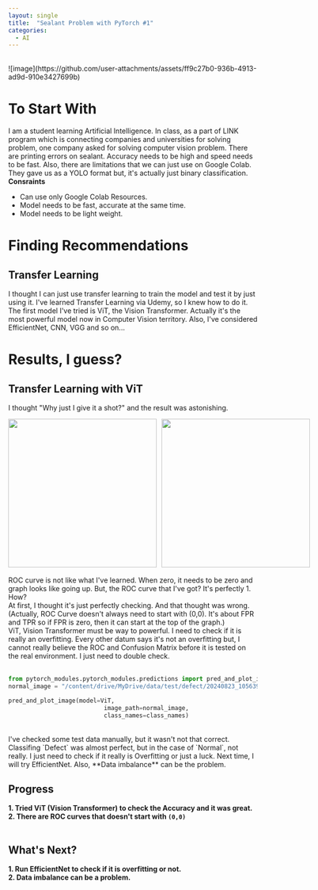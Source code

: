 ```yaml
---
layout: single
title:  "Sealant Problem with PyTorch #1"
categories:
  - AI
---
```


<br>
![image](https://github.com/user-attachments/assets/ff9c27b0-936b-4913-ad9d-910e3427699b)


# To Start With
 I am a student learning Artificial Intelligence. In class, as a part of LINK program which is connecting companies and universities for solving problem, one company asked for solving computer vision problem.
There are printing errors on sealant. Accuracy needs to be high and speed needs to be fast. Also, there are limitations that we can just use on Google Colab. They gave us as a YOLO format but, it's actually just binary classification.
<br>
 **Consraints**
- Can use only Google Colab Resources.
- Model needs to be fast, accurate at the same time.
- Model needs to be light weight.

# Finding Recommendations
## Transfer Learning
I thought I can just use transfer learning to train the model and test it by just using it. I've learned Transfer Learning via Udemy, so I knew how to do it. The first model I've tried is ViT, the Vision Transformer. Actually it's the most powerful model now in Computer Vision territory.
Also, I've considered EfficientNet, CNN, VGG and so on...


# Results, I guess?
## Transfer Learning with ViT
I thought "Why just I give it a shot?" and the result was astonishing. 
<div style="display: flex; gap: 10px;">
    <img src="https://github.com/user-attachments/assets/7b0f5022-3624-41e7-8ab9-2147e276ba1a" width="300" height="300">
    <img src="https://github.com/user-attachments/assets/c18bf718-d245-442a-83a1-95441a494acf" width="300" height="300">
</div>
<br>
ROC curve is not like what I've learned. When zero, it needs to be zero and graph looks like going up. But, the ROC curve that I've got? It's perfectly 1. How? <br>
At first, I thought it's just perfectly checking. And that thought was wrong. (Actually, ROC Curve doesn't always need to start with (0,0). It's about FPR and TPR so if FPR is zero, then it can start at the top of the graph.) <br>
ViT, Vision Transformer must be way to powerful. I need to check if it is really an overfitting. Every other datum says it's not an overfitting but, I cannot really believe the ROC and Confusion Matrix before it is tested on the real environment. I just need to double check. <br> <br>

```python
from pytorch_modules.pytorch_modules.predictions import pred_and_plot_image
normal_image = "/content/drive/MyDrive/data/test/defect/20240823_105639.jpg"

pred_and_plot_image(model=ViT,
                           image_path=normal_image,
                           class_names=class_names)
```
<br>
I've checked some test data manually, but it wasn't not that correct. Classifing `Defect` was almost perfect, but in the case of `Normal`, not really. I just need to check if it really is Overfitting or just a luck. Next time, I will try EfficientNet. Also, **Data imbalance** can be the problem.<br>

## Progress
**1. Tried ViT (Vision Transformer) to check the Accuracy and it was great.** <br>
**2. There are ROC curves that doesn't start with `(0,0)`** <br>
<br>

## What's Next?
**1. Run EfficientNet to check if it is overfitting or not.** <br>
**2. Data imbalance can be a problem.**

